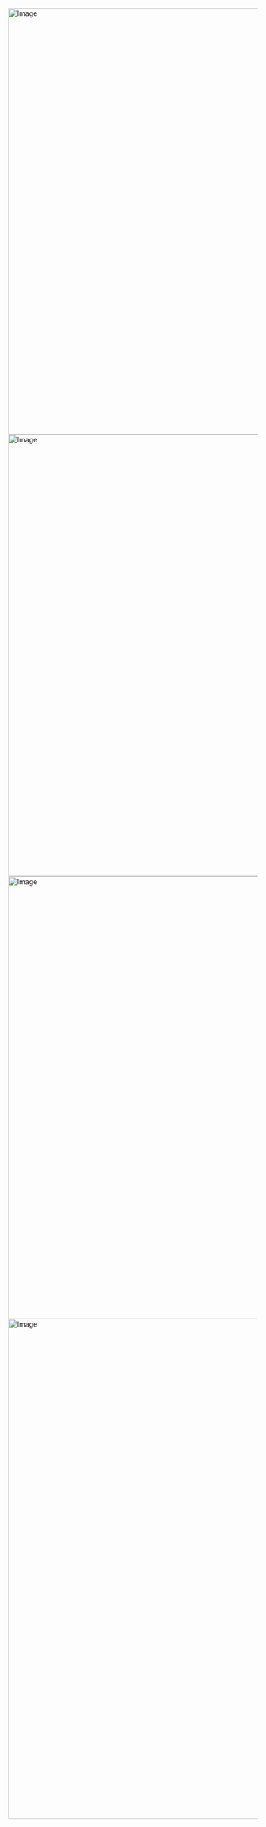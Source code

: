 <img width="1919" height="860" alt="Image" src="https://github.com/user-attachments/assets/f1a39e59-cdd9-40d0-b4bc-ecef7f62749f" />

<img width="1440" height="892" alt="Image" src="https://github.com/user-attachments/assets/63b05806-35ba-44ac-a3ea-d6a69371962e" />

<img width="1919" height="893" alt="Image" src="https://github.com/user-attachments/assets/29d57998-c53f-43e2-8041-5264f75b164d" />

<img width="1919" height="1009" alt="Image" src="https://github.com/user-attachments/assets/28069f58-0299-4fe1-94e2-5ca7266372b1" />
